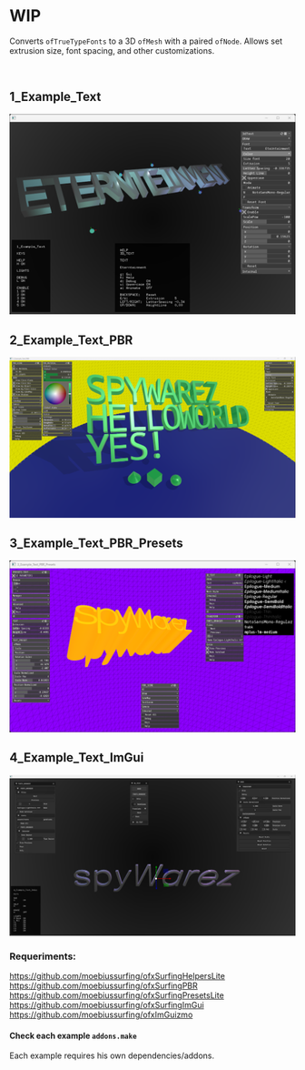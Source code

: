 #  WIP


Converts `ofTrueTypeFonts` to a 3D `ofMesh` with a paired `ofNode`.
Allows set extrusion size, font spacing, and other customizations.

</br>

## 1_Example_Text
![](1_Example_Text/Capture.PNG)

## 2_Example_Text_PBR
![](2_Example_Text_PBR/Capture.PNG)

## 3_Example_Text_PBR_Presets
![](3_Example_Text_PBR_Presets/Capture.PNG)

## 4_Example_Text_ImGui
![](4_Example_Text_ImGui/Capture.PNG)

### Requeriments:
https://github.com/moebiussurfing/ofxSurfingHelpersLite  
https://github.com/moebiussurfing/ofxSurfingPBR  
https://github.com/moebiussurfing/ofxSurfingPresetsLite  
https://github.com/moebiussurfing/ofxSurfingImGui  
https://github.com/moebiussurfing/ofxImGuizmo  

#### Check each example `addons.make`
Each example requires his own dependencies/addons.
